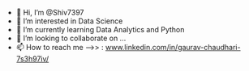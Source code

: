 - 👋 Hi, I’m @Shiv7397
- 👀 I’m interested in Data Science
- 🌱 I’m currently learning Data Analytics and Python
- 💞️ I’m looking to collaborate on ...
- 📫 How to reach me -->> : www.linkedin.com/in/gaurav-chaudhari-7s3h97iv/ 

<!---
Shiv7397/Shiv7397 is a ✨ special ✨ repository because its `README.md` (this file) appears on your GitHub profile.
You can click the Preview link to take a look at your changes.
--->
